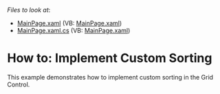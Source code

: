 <!-- default file list -->
*Files to look at*:

* [MainPage.xaml](./CS/CustomSorting/MainPage.xaml) (VB: [MainPage.xaml](./VB/CustomSorting/MainPage.xaml))
* [MainPage.xaml.cs](./CS/CustomSorting/MainPage.xaml.cs) (VB: [MainPage.xaml](./VB/CustomSorting/MainPage.xaml))
<!-- default file list end -->
# How to: Implement Custom Sorting


<p>This example demonstrates how to implement custom sorting in the Grid Control.</p>

<br/>


